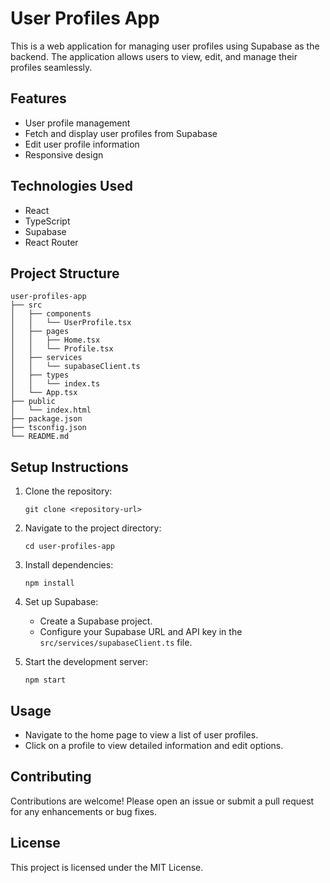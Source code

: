 # User Profiles App

This is a web application for managing user profiles using Supabase as the backend. The application allows users to view, edit, and manage their profiles seamlessly.

## Features

- User profile management
- Fetch and display user profiles from Supabase
- Edit user profile information
- Responsive design

## Technologies Used

- React
- TypeScript
- Supabase
- React Router

## Project Structure

```
user-profiles-app
├── src
│   ├── components
│   │   └── UserProfile.tsx
│   ├── pages
│   │   ├── Home.tsx
│   │   └── Profile.tsx
│   ├── services
│   │   └── supabaseClient.ts
│   ├── types
│   │   └── index.ts
│   └── App.tsx
├── public
│   └── index.html
├── package.json
├── tsconfig.json
└── README.md
```

## Setup Instructions

1. Clone the repository:
   ```
   git clone <repository-url>
   ```

2. Navigate to the project directory:
   ```
   cd user-profiles-app
   ```

3. Install dependencies:
   ```
   npm install
   ```

4. Set up Supabase:
   - Create a Supabase project.
   - Configure your Supabase URL and API key in the `src/services/supabaseClient.ts` file.

5. Start the development server:
   ```
   npm start
   ```

## Usage

- Navigate to the home page to view a list of user profiles.
- Click on a profile to view detailed information and edit options.

## Contributing

Contributions are welcome! Please open an issue or submit a pull request for any enhancements or bug fixes.

## License

This project is licensed under the MIT License.